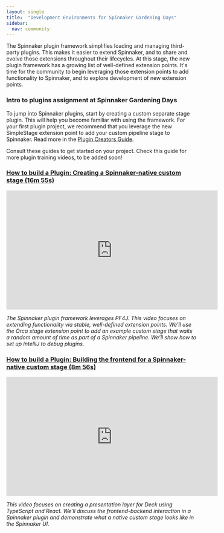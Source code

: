 ```yaml
---
layout: single
title:  "Development Environments for Spinnaker Gardening Days"
sidebar:
  nav: community
---
```

The Spinnaker plugin framework simplifies loading and managing third-party plugins. This makes it easier to extend Spinnaker, and to share and evolve those extensions throughout their lifecycles. At this stage, the new plugin framework has a growing list of well-defined extension points. It's time for the community to begin leveraging those extension points to add functionality to Spinnaker, and to explore development of new extension points.

### Intro to plugins assignment at Spinnaker Gardening Days

To jump into Spinnaker plugins, start by creating a custom separate stage plugin. This will help you become familiar with using the framework. For your first plugin project, we recommend that you leverage the new SimpleStage extension point to add your custom pipeline stage to Spinnaker. Read more in the [Plugin Creators Guide](https://www.spinnaker.io/guides/developer/plugin-creators/).

Consult these guides to get started on your project. Check this guide for more plugin training videos, to be added soon!

### <a href="https://youtu.be/b7BmMY1kR10" target="_blank">How to build a Plugin: Creating a Spinnaker-native custom stage (16m 55s)</a>

<iframe width="560" height="315" src="https://www.youtube.com/embed/b7BmMY1kR10" frameborder="0" allowfullscreen></iframe>

_The Spinnaker plugin framework leverages PF4J. This video focuses on extending functionality via stable, well-defined extension points. We’ll use the Orca stage extension point to add an example custom stage that waits a random amount of time as part of a Spinnaker pipeline. We’ll show how to set up IntelliJ to debug plugins._

### <a href="https://www.youtube.com/u9NVlG58NYo" target="_blank">How to build a Plugin: Building the frontend for a Spinnaker-native custom stage (8m 56s)</a>

<iframe width="560" height="315" src="https://www.youtube.com/embed/u9NVlG58NYo" frameborder="0" allowfullscreen></iframe>

_This video focuses on creating a presentation layer for Deck using TypeScript and React. We’ll discuss the frontend-backend interaction in a Spinnaker plugin and demonstrate what a native custom stage looks like in the Spinnaker UI._
